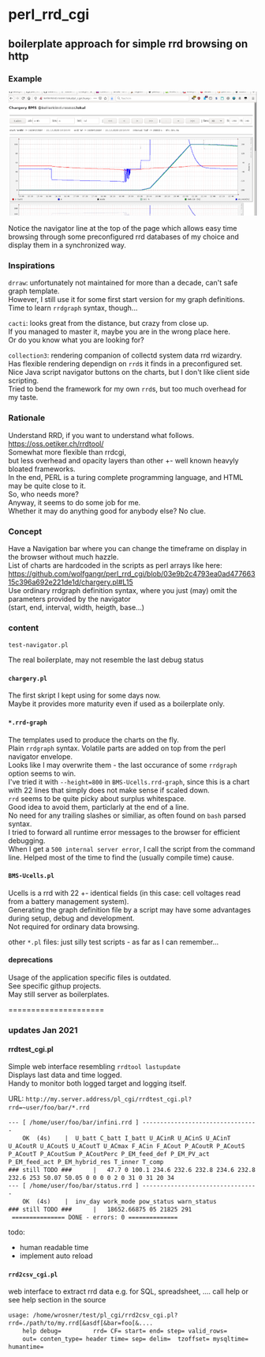 # perl_rrd_cgi
## boilerplate approach for simple rrd browsing on http

### Example
![screenshot](rrd-nav-example.png)  
  
Notice the navigator line at the top of the page which allows easy time browsing through some preconfigured rrd databases 
of my choice and display them in a synchronized way.

### Inspirations
`drraw`: unfortunately not maintained for more than a decade, can't safe graph template.  
However, I still use it for some first start version for my graph definitions.  
Time to learn `rrdgraph` syntax, though...
  
`cacti`: looks great from the distance, but crazy from close up.  
If you managed to master it, maybe you are in the wrong place here.  
Or do you know what you are looking for?  
  
`collection3`: rendering companion of collectd system data rrd wizardry.  
Has flexible rendering dependign on `rrd`s it finds in a preconfigured set.  
Nice Java script navigator buttons on the charts, but I don't like client side scripting.  
Tried to bend the framework for my own `rrd`s, but too much overhead for my taste.  

### Rationale
Understand RRD, if you want to understand what follows.  
https://oss.oetiker.ch/rrdtool/  
Somewhat more flexible than rrdcgi,  
but less overhead and opacity layers than other +- well known heavyly bloated frameworks.  
In the end, PERL is a turing complete programming language, and HTML may be quite close to it.  
So, who needs more?  
Anyway, it seems to do some job for me.  
Whether it may do anything good for anybody else? No clue.  

### Concept
Have a Navigation bar where you can change the timeframe on display in the browser without much hazzle.  
List of charts are hardcoded in the scripts as perl arrays like here:  
https://github.com/wolfgangr/perl_rrd_cgi/blob/03e9b2c4793ea0ad47766315c396a692e221de1d/chargery.pl#L15  
Use ordinary rrdgraph definition syntax, where you just (may) omit the parameters provided by the navigator  
(start, end, interval, width, heigth, base...)  

### content 
    test-navigator.pl
The real boilerplate, may not resemble the last debug status  

####    `chargery.pl`
The first skript I kept using for some days now.  
Maybe it provides more maturity even if used as a boilerplate only.  

####    `*.rrd-graph`
The templates used to produce the charts on the fly.  
Plain `rrdgraph` syntax.
Volatile parts are added on top from the perl navigator envelope.  
Looks like I may overwrite them - the last occurance of some `rrdgraph` option seems to win.  
I've tried it with `--height=800` in `BMS-Ucells.rrd-graph`, since this is a chart with 22 lines that simply does not make sense if scaled down.  
`rrd` seems to be quite picky about surplus whitespace.  
Good idea to avoid them, particlarly at the end of a line.  
No need for any trailing slashes or similiar, as often found on `bash` parsed syntax.  
I tried to forward all runtime error messages to the browser for efficient debugging.  
When I get a `500 internal server error`, I call the script from the command line. Helped most of the time to find the (usually compile time) cause.  

####     `BMS-Ucells.pl`
Ucells is a rrd with 22 +- identical fields (in this case: cell voltages read from a battery management system).  
Generating the graph definition file by a script may have some advantages during setup, debug and development.  
Not required for ordinary data browsing.  
  
other `*.pl` files: just silly test scripts - as far as I can remember...

#### deprecations
Usage of the application specific files is outdated.  
See specific githup projects.  
May still server as boilerplates.  

=====================

### updates Jan 2021

#### rrdtest_cgi.pl

Simple web interface resembling `rrdtool lastupdate`  
Displays last data and time logged.  
Handy to monitor both logged target and logging itself.  

URL: `http://my.server.address/pl_cgi/rrdtest_cgi.pl?rrd=~user/foo/bar/*.rrd`

```
--- [ /home/user/foo/bar/infini.rrd ] ---------------------------------  
	OK  (4s) 	|  U_batt C_batt I_batt U_ACinR U_ACinS U_ACinT U_ACoutR U_ACoutS U_ACoutT U_ACmax F_ACin F_ACout P_ACoutR P_ACoutS P_ACoutT P_ACoutSum P_ACoutPerc P_EM_feed_def P_EM_PV_act P_EM_feed_act P_EM_hybrid_res T_inner T_comp
### still TODO ###  	| 	47.7 0 100.1 234.6 232.6 232.8 234.6 232.8 232.6 253 50.07 50.05 0 0 0 0 2 0 31 0 31 20 34 
--- [ /home/user/foo/bar/status.rrd ] ---------------------------------  
	OK  (4s) 	|  inv_day work_mode pow_status warn_status
### still TODO ###  	| 	18652.66875 05 21825 291 
 =============== DONE - errors: 0 ==============
```
todo:  
- human readable time
- implement auto reload


#### `rrd2csv_cgi.pl`

web interface to extract rrd data e.g. for SQL, spreadsheet, ....
call help or see help section in the source

```
usage: /home/wrosner/test/pl_cgi/rrd2csv_cgi.pl?rrd=./path/to/my.rrd[&asdf[&bar=foo[&....
	help debug=        	rrd= CF= start= end= step= valid_rows=
	out= conten_type= header time= sep= delim=  tzoffset= mysqltime= humantime=
```



